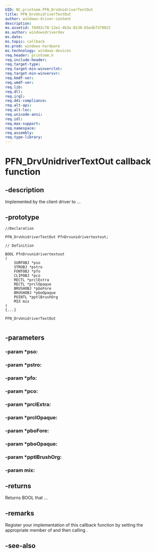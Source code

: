 ```yaml
---
UID: NC.printoem.PFN_DrvUnidriverTextOut
title: PFN_DrvUnidriverTextOut
author: windows-driver-content
description: 
ms.assetid: f8d92c78-12e1-4b3a-8130-65e4b7379022
ms.author: windowsdriverdev
ms.date: 
ms.topic: callback
ms.prod: windows-hardware
ms.technology: windows-devices
req.header: printoem.h
req.include-header:
req.target-type:
req.target-min-winverclnt:
req.target-min-winversvr:
req.kmdf-ver:
req.umdf-ver:
req.lib:
req.dll:
req.irql: 
req.ddi-compliance:
req.alt-api:
req.alt-loc:
req.unicode-ansi:
req.idl:
req.max-support:
req.namespace:
req.assembly:
req.type-library:
---
```


# PFN_DrvUnidriverTextOut callback function

## -description

Implemented by the client driver to ... 

## -prototype

```
//Declaration

PFN_DrvUnidriverTextOut PfnDrvunidrivertextout; 

// Definition

BOOL PfnDrvunidrivertextout 
(
	SURFOBJ *pso
	STROBJ *pstro
	FONTOBJ *pfo
	CLIPOBJ *pco
	RECTL *prclExtra
	RECTL *prclOpaque
	BRUSHOBJ *pboFore
	BRUSHOBJ *pboOpaque
	POINTL *pptlBrushOrg
	MIX mix
)
{...}

PFN_DrvUnidriverTextOut 


```

## -parameters

### -param *pso: 
### -param *pstro: 
### -param *pfo: 
### -param *pco: 
### -param *prclExtra: 
### -param *prclOpaque: 
### -param *pboFore: 
### -param *pboOpaque: 
### -param *pptlBrushOrg: 
### -param mix: 



## -returns

Returns BOOL that ...

## -remarks

Register your implementation of this callback function by setting the appropriate member of <!-- REPLACE ME --> and then calling <!-- REPLACE ME -->.


## -see-also
